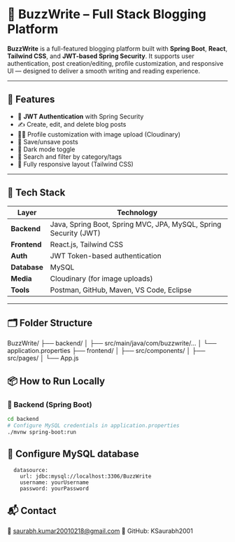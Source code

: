 # 📝 BuzzWrite – Full Stack Blogging Platform

**BuzzWrite** is a full-featured blogging platform built with **Spring Boot**, **React**, **Tailwind CSS**, and **JWT-based Spring Security**. It supports user authentication, post creation/editing, profile customization, and responsive UI — designed to deliver a smooth writing and reading experience.

---

## 🚀 Features

- 🔐 **JWT Authentication** with Spring Security
- ✍️ Create, edit, and delete blog posts
- 🧑‍💼 Profile customization with image upload (Cloudinary)
- 💾 Save/unsave posts
- 🌙 Dark mode toggle
- 🔎 Search and filter by category/tags
- 📱 Fully responsive layout (Tailwind CSS)

---

## 🧰 Tech Stack

| Layer       | Technology                             |
|------------|-----------------------------------------|
| **Backend**| Java, Spring Boot, Spring MVC, JPA, MySQL, Spring Security (JWT) |
| **Frontend**| React.js, Tailwind CSS                  |
| **Auth**    | JWT Token-based authentication          |
| **Database**| MySQL                                   |
| **Media**   | Cloudinary (for image uploads)          |
| **Tools**   | Postman, GitHub, Maven, VS Code, Eclipse |

---

## 🗂️ Folder Structure

BuzzWrite/
├── backend/
│ ├── src/main/java/com/buzzwrite/...
│ └── application.properties
├── frontend/
│ ├── src/components/
│ ├── src/pages/
│ └── App.js

## 📦 How to Run Locally

### 🔧 Backend (Spring Boot)

```bash
cd backend
# Configure MySQL credentials in application.properties
./mvnw spring-boot:run

```
## 🧪  Configure MySQL database

```spring:
  datasource:
    url: jdbc:mysql://localhost:3306/BuzzWrite
    username: yourUsername
    password: yourPassword
```

## 📬 Contact
📧 saurabh.kumar20010218@gmail.com
🔗 GitHub: KSaurabh2001
